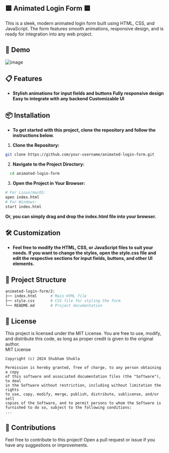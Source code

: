 ## 🟦 Animated Login Form 🟦
This is a sleek, modern animated login form built using HTML, CSS, and JavaScript. The form features smooth animations, responsive design, and is ready for integration into any web project.

## 🚀 Demo
![image](https://github.com/user-attachments/assets/b8d0f5e3-208d-4ef6-ba71-67720862d7d0)


## 📋 Features

- **Stylish animations for input fields and buttons
Fully responsive design
Easy to integrate with any backend
Customizable UI**

## 📦 Installation
- **To get started with this project, clone the repository and follow the instructions below.**

1. **Clone the Repository:**
  ```bash
  git clone https://github.com/your-username/animated-login-form.git
  ```
2. **Navigate to the Project Directory:**
 ```bash
   cd animated-login-form
   ```
3. **Open the Project in Your Browser:**
  ```bash
  # For Linux/macOS:
open index.html
# For Windows:
start index.html
```
**Or, you can simply drag and drop the index.html file into your browser.**

## 🛠️ Customization
- **Feel free to modify the HTML, CSS, or JavaScript files to suit your needs. If you want to change the styles, open the style.css file and edit the respective sections for input fields, buttons, and other UI elements.**

## 📂 Project Structure  
  ```bash
animated-login-form/2:
├── index.html      # Main HTML file
├── style.css       # CSS file for styling the form
└── README.md       # Project documentation
```
## 📄 License
This project is licensed under the MIT License. You are free to use, modify, and distribute this code, as long as proper credit is given to the original author.  
MIT License
 ```
Copyright (c) 2024 Shubham Shukla

Permission is hereby granted, free of charge, to any person obtaining a copy
of this software and associated documentation files (the "Software"), to deal
in the Software without restriction, including without limitation the rights
to use, copy, modify, merge, publish, distribute, sublicense, and/or sell
copies of the Software, and to permit persons to whom the Software is
furnished to do so, subject to the following conditions:
...
```
## 🙌 Contributions
Feel free to contribute to this project! Open a pull request or issue if you have any suggestions or improvements.
